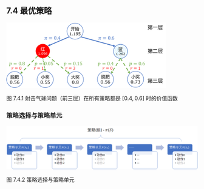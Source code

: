 
## 7.4 最优策略

<img src="./img/shoot-result.png" width=420>

图 7.4.1 射击气球问题（前三层）在所有策略都是 $[0.4,0.6]$ 时的价值函数


###  策略选择与策略单元


<img src="./img/Policy.png">

图 7.4.2 策略选择与策略单元

